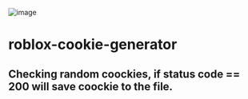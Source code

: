![image](https://github.com/user-attachments/assets/39bd16c9-8d8f-424b-9453-713033c9ab54)
# roblox-cookie-generator
## Checking random coockies, if status code == 200 will save coockie to the file. 
